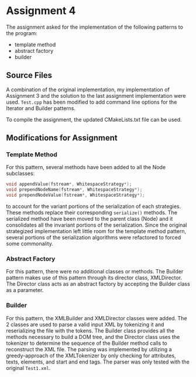 # Assignment 4

The assignment asked for the implementation of the following patterns to the program:

- template method
- abstract factory
- builder

## Source Files

A combination of the original implementation, my implementation of Assignment 3 and the solution to the last assignment implementation were used. `Test.cpp` has been modified to add command line options for the Iterator and Builder patterns.

To compile the assignment, the updated CMakeLists.txt file can be used.

## Modifications for Assignment

### Template Method

For this pattern, several methods have been added to all the Node subclasses:

```c++
void appendValue(fstream*, WhitespaceStrategy*);
void prependNodeName(fstream*, WhitespaceStrategy*);
void prependNodeValue(fstream*, WhitespaceStrategy*);
```

to account for the variant portions of the serialization of each strategies. These methods replace their corresponding `serialize()` methods. The serialized method have been moved to the parent class (Node) and it consolidates all the invariant portions of the serialization. Since the original strategized implementation left little room for the template method pattern, several portions of the serialization algorithms were refactored to forced some commonality.

### Abstract Factory

For this pattern, there were no additional classes or methods. The Builder pattern makes use of this pattern through its director class, XMLDirector. The Director class acts as an abstract factory by accepting the Builder class as a parameter.

### Builder

For this pattern, the XMLBuilder and XMLDirector classes were added. The 2 classes are used to parse a valid input XML by tokenizing it and reserializing the file with the tokens. The Builder class provides all the methods necessary to build a DOM tree, and the Director class uses the tokenizer to determine the sequence of the Builder method calls to reconstruct the XML file. The parsing was implemented by utilizing a greedy-approach of the XMLTokenizer by only checking for attributes, texts, elements, and start and end tags. The parser was only tested with the original `Test1.xml`.
